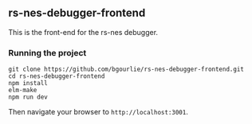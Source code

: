 ## rs-nes-debugger-frontend

This is the front-end for the rs-nes debugger.

### Running the project

    git clone https://github.com/bgourlie/rs-nes-debugger-frontend.git
    cd rs-nes-debugger-frontend
    npm install
    elm-make
    npm run dev
    
Then navigate your browser to `http://localhost:3001`.
